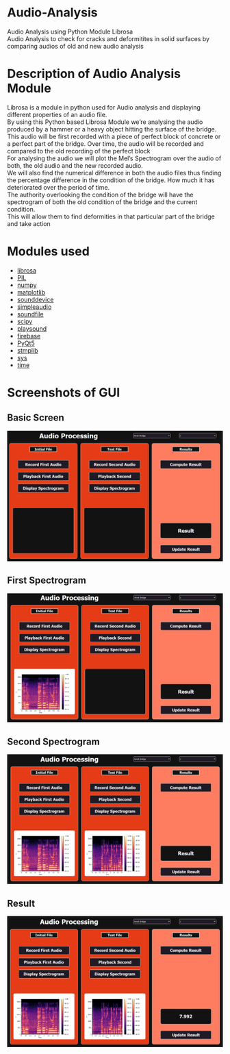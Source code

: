 # Audio-Analysis
Audio Analysis using Python Module Librosa <br/>
Audio Analysis to check for cracks and deformitites in solid surfaces by comparing audios of old and new audio analysis <br/>

# Description of Audio Analysis Module
Librosa is a module in python used for Audio analysis and displaying different properties of an audio file.<br/>
By using this Python based Librosa Module we’re analysing the audio produced by a hammer or a heavy object hitting the surface of the bridge.<br/>
This audio will be first recorded with a piece of perfect block of concrete or a perfect part of the bridge. Over time, the audio will be recorded and compared to the old recording of the perfect block <br/>
For analysing the audio we will plot the Mel’s Spectrogram over the audio of both, the old audio and the new recorded audio. <br/>
We will also find the numerical difference in both the audio files thus finding the percentage difference in the condition of the bridge. How much it has deteriorated over the period of time. <br/>
The authority overlooking the condition of the bridge will have the spectrogram of both the old condition of the bridge and the current condition. <br/>
This will allow them to find deformities in that particular part of the bridge and take action <br/>

# Modules used
- [librosa](https://pypi.org/project/librosa/)
- [PIL](https://pypi.org/project/Pillow/)
- [numpy](https://pypi.org/project/numpy/)
- [matplotlib](https://pypi.org/project/matplotlib/)
- [sounddevice](https://pypi.org/project/sounddevice/)
- [simpleaudio](https://pypi.org/project/simpleaudio/)
- [soundfile](https://pypi.org/project/SoundFile/)
- [scipy](https://pypi.org/project/scipy/)
- [playsound](https://pypi.org/project/playsound/)
- [firebase](https://pypi.org/project/firebase/)
- [PyQt5](https://pypi.org/project/PyQt5/)
- [stmplib](https://docs.python.org/3/library/smtplib.html)
- [sys](https://docs.python.org/3/library/sys.html)
- [time](https://docs.python.org/3/library/time.html?highlight=time#module-time)

# Screenshots of GUI

## Basic Screen
![BasicScreen](https://github.com/Bridge-Health-Monitoring-System/Audio-Analysis/blob/master/outputs/Basic%20Screen.png)
<br/>
## First Spectrogram
![FirstSpectrogram](https://github.com/Bridge-Health-Monitoring-System/Audio-Analysis/blob/master/outputs/First%20Spectrogram.png)
<br/>
## Second Spectrogram
![SecondSpectrogram](https://github.com/Bridge-Health-Monitoring-System/Audio-Analysis/blob/master/outputs/Second%20Spectrogram.png)
<br/>
## Result
![Result](https://github.com/Bridge-Health-Monitoring-System/Audio-Analysis/blob/master/outputs/Result.png)
<br/>
